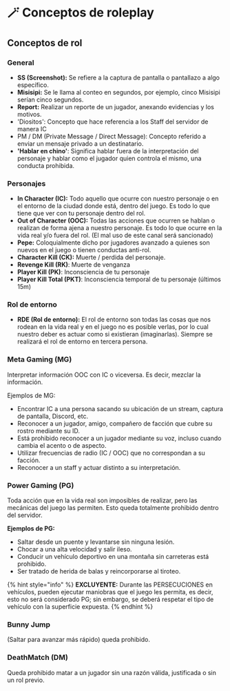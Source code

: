 # 🪄 Conceptos de roleplay

## Conceptos de rol

### **General**

* **SS (Screenshot):** Se refiere a la captura de pantalla o pantallazo a algo específico.
* **Misisipi:** Se le llama al conteo en segundos, por ejemplo, cinco Misisipi serían cinco segundos.
* **Report:** Realizar un reporte de un jugador, anexando evidencias y los motivos.
* 'Diositos': Concepto que hace referencia a los Staff del servidor de manera IC
* PM / DM (Private Message / Direct Message): Concepto referido a enviar un mensaje privado a un destinatario.
* **'Hablar en chino'**: Significa hablar fuera de la interpretación del personaje y hablar como el jugador quien controla el mismo, una conducta prohibida.

### Personajes

* **In Character (IC):** Todo aquello que ocurre con nuestro personaje o en el entorno de la ciudad donde está, dentro del juego. Es todo lo que tiene que ver con tu personaje dentro del rol.
* **Out of Character (OOC):** Todas las acciones que ocurren se hablan o realizan de forma ajena a nuestro personaje. Es todo lo que ocurre en la vida real y/o fuera del rol. (El mal uso de este canal será sancionado)
* **Pepe:** Coloquialmente dicho por jugadores avanzado a quienes son nuevos en el juego o tienen conductas anti-rol.
* **Character Kill (CK):** Muerte / perdida del personaje.
* **Revenge Kill (RK)**: Muerte de venganza&#x20;
* **Player Kill (PK)**: Inconsciencia de tu personaje
* **Player Kill Total (PKT)**: Inconsciencia temporal de tu personaje (últimos 15m)

### Rol de entorno

* **RDE (Rol de entorno):** El rol de entorno son todas las cosas que nos rodean en la vida real y en el juego no es posible verlas, por lo cual nuestro deber es actuar como si existieran (imaginarlas). Siempre se realizará el rol de entorno en tercera persona.

### Meta Gaming (MG)

Interpretar información OOC con IC o viceversa. Es decir, mezclar la información.

Ejemplos de MG:

* Encontrar IC a una persona sacando su ubicación de un stream, captura de pantalla, Discord, etc.
* Reconocer a un jugador, amigo, compañero de facción que cubre su rostro mediante su ID.
* Está prohibido reconocer a un jugador mediante su voz, incluso cuando cambia el acento o de aspecto.
* Utilizar frecuencias de radio (IC / OOC) que no correspondan a su facción.
* Reconocer a un staff y actuar distinto a su interpretación.

### Power Gaming (PG)

Toda acción que en la vida real son imposibles de realizar, pero las mecánicas del juego las permiten. Esto queda totalmente prohibido dentro del servidor.

**Ejemplos de PG:**

* Saltar desde un puente y levantarse sin ninguna lesión.
* Chocar a una alta velocidad y salir ileso.
* Conducir un vehículo deportivo en una montaña sin carreteras está prohibido.
* Ser tratado de herida de balas y reincorporarse al tiroteo.

{% hint style="info" %}
**EXCLUYENTE:** Durante las PERSECUCIONES en vehículos, pueden ejecutar maniobras que el juego les permita, es decir, esto no será considerado PG; sin embargo, se deberá respetar el tipo de vehículo con la superficie expuesta.
{% endhint %}

### Bunny Jump

(Saltar para avanzar más rápido) queda prohibido.

### DeathMatch (DM)

Queda prohibido matar a un jugador sin una razón válida, justificada o sin un rol previo.
